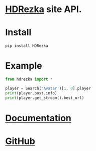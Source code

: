 # [HDRezka](https://rezka.ag/) site API.

# Install

`pip install HDRezka`

# Example

```python
from hdrezka import *

player = Search('Avatar')[1, 0].player
print(player.post.info)
print(player.get_stream().best_url)
```

# [Documentation](https://nikdissv-forever.github.io/HDRezka/hdrezka)

# [GitHub](https://github.com/NIKDISSV-Forever/HDRezka)
